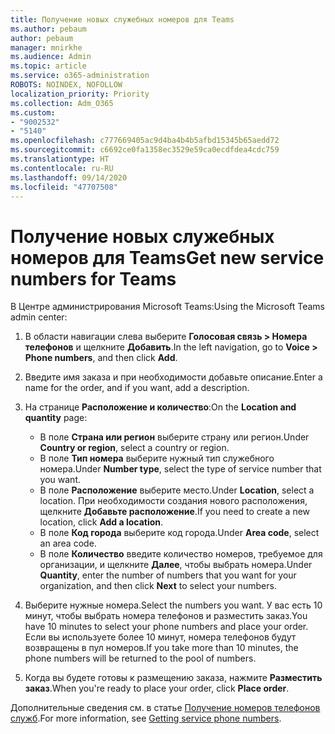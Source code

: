 ```yaml
---
title: Получение новых служебных номеров для Teams
ms.author: pebaum
author: pebaum
manager: mnirkhe
ms.audience: Admin
ms.topic: article
ms.service: o365-administration
ROBOTS: NOINDEX, NOFOLLOW
localization_priority: Priority
ms.collection: Adm_O365
ms.custom:
- "9002532"
- "5140"
ms.openlocfilehash: c777669405ac9d4ba4b4b5afbd15345b65aedd72
ms.sourcegitcommit: c6692ce0fa1358ec3529e59ca0ecdfdea4cdc759
ms.translationtype: HT
ms.contentlocale: ru-RU
ms.lasthandoff: 09/14/2020
ms.locfileid: "47707508"
---
```

# <a name="get-new-service-numbers-for-teams"></a><span data-ttu-id="c2468-102">Получение новых служебных номеров для Teams</span><span class="sxs-lookup"><span data-stu-id="c2468-102">Get new service numbers for Teams</span></span>

<span data-ttu-id="c2468-103">В Центре администрирования Microsoft Teams:</span><span class="sxs-lookup"><span data-stu-id="c2468-103">Using the Microsoft Teams admin center:</span></span>

1. <span data-ttu-id="c2468-104">В области навигации слева выберите **Голосовая связь > Номера телефонов** и щелкните **Добавить**.</span><span class="sxs-lookup"><span data-stu-id="c2468-104">In the left navigation, go to **Voice > Phone numbers**, and then click **Add**.</span></span>
2. <span data-ttu-id="c2468-105">Введите имя заказа и при необходимости добавьте описание.</span><span class="sxs-lookup"><span data-stu-id="c2468-105">Enter a name for the order, and if you want, add a description.</span></span>
3. <span data-ttu-id="c2468-106">На странице **Расположение и количество**:</span><span class="sxs-lookup"><span data-stu-id="c2468-106">On the **Location and quantity** page:</span></span>

    - <span data-ttu-id="c2468-107">В поле **Страна или регион** выберите страну или регион.</span><span class="sxs-lookup"><span data-stu-id="c2468-107">Under **Country or region**, select a country or region.</span></span>
    - <span data-ttu-id="c2468-108">В поле **Тип номера** выберите нужный тип служебного номера.</span><span class="sxs-lookup"><span data-stu-id="c2468-108">Under **Number type**, select the type of service number that you want.</span></span>
    - <span data-ttu-id="c2468-109">В поле **Расположение** выберите место.</span><span class="sxs-lookup"><span data-stu-id="c2468-109">Under **Location**, select a location.</span></span> <span data-ttu-id="c2468-110">При необходимости создания нового расположения, щелкните **Добавьте расположение**.</span><span class="sxs-lookup"><span data-stu-id="c2468-110">If you need to create a new location, click **Add a location**.</span></span>
    - <span data-ttu-id="c2468-111">В поле **Код города** выберите код города.</span><span class="sxs-lookup"><span data-stu-id="c2468-111">Under **Area code**, select an area code.</span></span>
    - <span data-ttu-id="c2468-112">В поле **Количество** введите количество номеров, требуемое для организации, и щелкните **Далее**, чтобы выбрать номера.</span><span class="sxs-lookup"><span data-stu-id="c2468-112">Under **Quantity**, enter the number of numbers that you want for your organization, and then click **Next** to select your numbers.</span></span>
    
4. <span data-ttu-id="c2468-113">Выберите нужные номера.</span><span class="sxs-lookup"><span data-stu-id="c2468-113">Select the numbers you want.</span></span> <span data-ttu-id="c2468-114">У вас есть 10 минут, чтобы выбрать номера телефонов и разместить заказ.</span><span class="sxs-lookup"><span data-stu-id="c2468-114">You have 10 minutes to select your phone numbers and place your order.</span></span> <span data-ttu-id="c2468-115">Если вы используете более 10 минут, номера телефонов будут возвращены в пул номеров.</span><span class="sxs-lookup"><span data-stu-id="c2468-115">If you take more than 10 minutes, the phone numbers will be returned to the pool of numbers.</span></span>
5. <span data-ttu-id="c2468-116">Когда вы будете готовы к размещению заказа, нажмите **Разместить заказ**.</span><span class="sxs-lookup"><span data-stu-id="c2468-116">When you're ready to place your order, click **Place order**.</span></span>

<span data-ttu-id="c2468-117">Дополнительные сведения см. в статье [Получение номеров телефонов служб](https://docs.microsoft.com/microsoftteams/getting-service-phone-numbers).</span><span class="sxs-lookup"><span data-stu-id="c2468-117">For more information, see [Getting service phone numbers](https://docs.microsoft.com/microsoftteams/getting-service-phone-numbers).</span></span>
